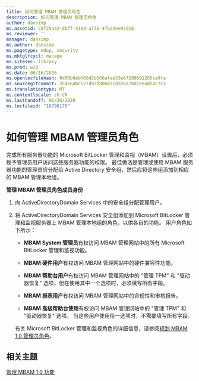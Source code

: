 ```yaml
---
title: 如何管理 MBAM 管理员角色
description: 如何管理 MBAM 管理员角色
author: dansimp
ms.assetid: c0f25a42-dbff-418d-a776-4fe23ee07d16
ms.reviewer: ''
manager: dansimp
ms.author: dansimp
ms.pagetype: mdop, security
ms.mktglfcycl: manage
ms.sitesec: library
ms.prod: w10
ms.date: 06/16/2016
ms.openlocfilehash: 9d00b8ebf66d2b066afae33e67298691285ce9fa
ms.sourcegitcommit: 354664bc527d93f80687cd2eba70d1eea024c7c3
ms.translationtype: MT
ms.contentlocale: zh-CN
ms.lasthandoff: 06/26/2020
ms.locfileid: "10798178"
---
```

# 如何管理 MBAM 管理员角色


完成所有服务器功能的 Microsoft BitLocker 管理和监视（MBAM）设置后，必须授予管理员用户访问这些服务器功能的权限。 最佳做法是管理或使用 MBAM 服务器功能的管理员应分配给 Active Directory 安全组，然后应将这些组添加到相应的 MBAM 管理本地组。

**管理 MBAM 管理员角色成员身份**

1.  向 ActiveDirectoryDomain Services 中的安全组分配管理用户。

2.  将 ActiveDirectoryDomain Services 安全组添加到 Microsoft BitLocker 管理和监视服务器上 MBAM 管理本地组的角色，以供各自的功能。 用户角色如下所示：

    -   **MBAM System 管理员**有权访问 MBAM 管理网站中的所有 Microsoft BitLocker 管理和监视功能。

    -   **MBAM 硬件用户**有权访问 MBAM 管理网站中的硬件兼容性功能。

    -   **MBAM 帮助台用户**有权访问 MBAM 管理网站中的 "管理 TPM" 和 "驱动器恢复" 选项，但在使用其中一个选项时，必须填写所有字段。

    -   **MBAM 报表用户**有权访问 MBAM 管理网站中的合规性和审核报告。

    -   **MBAM 高级帮助台使用**有权访问 MBAM 管理网站中的 "管理 TPM" 和 "驱动器恢复" 选项。 当这些用户使用任一选项时，不需要填写所有字段。

    有关 Microsoft BitLocker 管理和监视角色的详细信息，请参阅[规划 MBAM 1.0 管理员角色](planning-for-mbam-10-administrator-roles.md)。

## 相关主题


[管理 MBAM 1.0 功能](administering-mbam-10-features.md)

 

 






